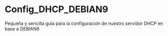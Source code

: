 # Config_DHCP_DEBIAN9
Pequeña y sencilla guía para la configuración de nuestro servidor DHCP en base a DEBIAN9
